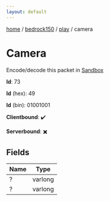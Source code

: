 ```yaml
---
layout: default
---
```


[home](/)  /  [bedrock150](/protocol/bedrock150)  /  [play](/protocol/bedrock150/play)  /  camera

# Camera

Encode/decode this packet in [Sandbox](../../../sandbox/bedrock150#play.camera)

**Id**: 73

**Id** (hex): 49

**Id** (bin): 01001001

**Clientbound**: ✔️

**Serverbound**: ✖️

## Fields

Name | Type
---|---
? | varlong
? | varlong
